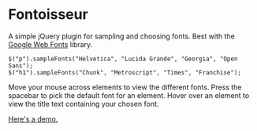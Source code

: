 # Fontoisseur
A simple jQuery plugin for sampling and choosing fonts. Best with the [Google Web Fonts](http://www.google.com/webfonts/) library.

    $("p").sampleFonts("Helvetica", "Lucida Grande", "Georgia", "Open Sans");
    $("h1").sampleFonts("Chunk", "Metroscript", "Times", "Franchise");

Move your mouse across elements to view the different fonts. Press the spacebar to pick the default font for an element. Hover over an element to view the title text containing your chosen font.

[Here's a demo.](https://jtbandes.github.com/jquery-fontoisseur)
